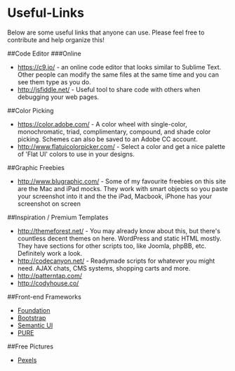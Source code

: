Useful-Links
============

Below are some useful links that anyone can use. Please feel free to contribute and help organize this!


##Code Editor
###Online
* https://c9.io/ - an online code editor that looks similar to Sublime Text. Other people can modify the same files at the same time and you can see them type as you do.
* http://jsfiddle.net/ - Useful tool to share code with others when debugging your web pages.


##Color Picking
* https://color.adobe.com/ - A color wheel with single-color, monochromatic, triad, complimentary, compound, and shade color picking. Schemes can also be saved to an Adobe CC account.
* http://www.flatuicolorpicker.com/ - Select a color and get a nice palette of 'Flat UI' colors to use in your designs.

##Graphic Freebies
* http://www.blugraphic.com/ - Some of my favourite freebies on this site are the Mac and iPad mocks. They work with smart objects so you paste your screenshot into it and the the iPad, Macbook, iPhone has your screenshot on screen

##Inspiration / Premium Templates
* http://themeforest.net/ - You may already know about this, but there's countless decent themes on here. WordPress and static HTML mostly. They have sections for other scripts too, like Joomla, phpBB, etc. Definitely work a look.
* http://codecanyon.net/ - Readymade scripts for whatever you might need. AJAX chats, CMS systems, shopping carts and more.
* http://patterntap.com/
* http://codyhouse.co/

##Front-end Frameworks
* [Foundation](http://foundation.zurb.com/)
* [Bootstrap](http://getbootstrap.com/)
* [Semantic UI](http://semantic-ui.com/)
* [PURE](http://purecss.io/)

##Free Pictures
* [Pexels](http://www.pexels.com/)

